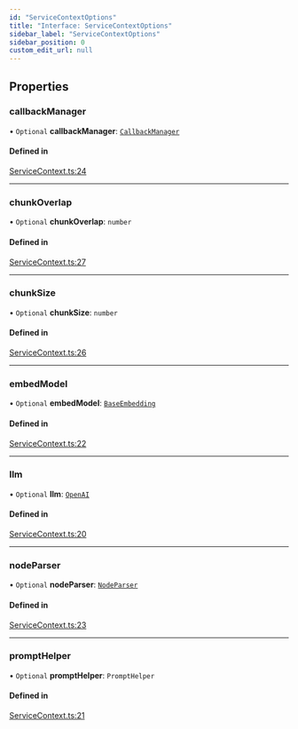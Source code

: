 ```yaml
---
id: "ServiceContextOptions"
title: "Interface: ServiceContextOptions"
sidebar_label: "ServiceContextOptions"
sidebar_position: 0
custom_edit_url: null
---
```


## Properties

### callbackManager

• `Optional` **callbackManager**: [`CallbackManager`](../classes/CallbackManager.md)

#### Defined in

[ServiceContext.ts:24](https://github.com/run-llama/LlamaIndexTS/blob/ca9410f/packages/core/src/ServiceContext.ts#L24)

___

### chunkOverlap

• `Optional` **chunkOverlap**: `number`

#### Defined in

[ServiceContext.ts:27](https://github.com/run-llama/LlamaIndexTS/blob/ca9410f/packages/core/src/ServiceContext.ts#L27)

___

### chunkSize

• `Optional` **chunkSize**: `number`

#### Defined in

[ServiceContext.ts:26](https://github.com/run-llama/LlamaIndexTS/blob/ca9410f/packages/core/src/ServiceContext.ts#L26)

___

### embedModel

• `Optional` **embedModel**: [`BaseEmbedding`](../classes/BaseEmbedding.md)

#### Defined in

[ServiceContext.ts:22](https://github.com/run-llama/LlamaIndexTS/blob/ca9410f/packages/core/src/ServiceContext.ts#L22)

___

### llm

• `Optional` **llm**: [`OpenAI`](../classes/OpenAI.md)

#### Defined in

[ServiceContext.ts:20](https://github.com/run-llama/LlamaIndexTS/blob/ca9410f/packages/core/src/ServiceContext.ts#L20)

___

### nodeParser

• `Optional` **nodeParser**: [`NodeParser`](NodeParser.md)

#### Defined in

[ServiceContext.ts:23](https://github.com/run-llama/LlamaIndexTS/blob/ca9410f/packages/core/src/ServiceContext.ts#L23)

___

### promptHelper

• `Optional` **promptHelper**: `PromptHelper`

#### Defined in

[ServiceContext.ts:21](https://github.com/run-llama/LlamaIndexTS/blob/ca9410f/packages/core/src/ServiceContext.ts#L21)
